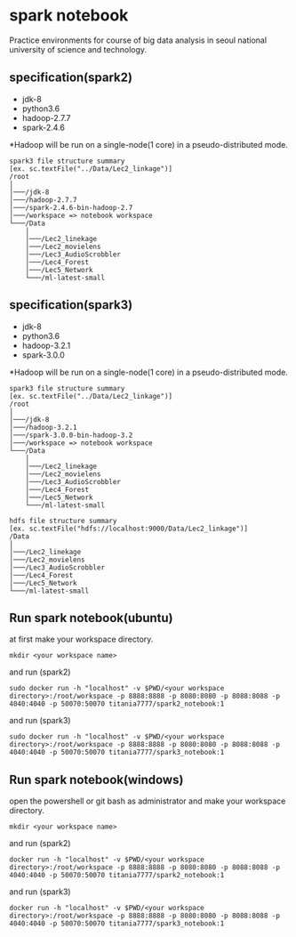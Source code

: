 # spark notebook
Practice environments for course of big data analysis in seoul national university of science and technology.  

## specification(spark2)
* jdk-8
* python3.6
* hadoop-2.7.7
* spark-2.4.6

*Hadoop will be run on a single-node(1 core) in a pseudo-distributed mode.

```
spark3 file structure summary
[ex. sc.textFile("../Data/Lec2_linkage")]
/root
│       
│───/jdk-8
│───/hadoop-2.7.7
│───/spark-2.4.6-bin-hadoop-2.7
│───/workspace => notebook workspace
└───/Data
    │   
    │───/Lec2_linekage
    │───/Lec2_movielens
    │───/Lec3_AudioScrobbler
    │───/Lec4_Forest
    │───/Lec5_Network
    └───/ml-latest-small
```

## specification(spark3)
* jdk-8
* python3.6
* hadoop-3.2.1
* spark-3.0.0

*Hadoop will be run on a single-node(1 core) in a pseudo-distributed mode.

```
spark3 file structure summary
[ex. sc.textFile("../Data/Lec2_linkage")]
/root
│       
│───/jdk-8
│───/hadoop-3.2.1
│───/spark-3.0.0-bin-hadoop-3.2
│───/workspace => notebook workspace
└───/Data
    │   
    │───/Lec2_linekage
    │───/Lec2_movielens
    │───/Lec3_AudioScrobbler
    │───/Lec4_Forest
    │───/Lec5_Network
    └───/ml-latest-small
```

```
hdfs file structure summary
[ex. sc.textFile("hdfs://localhost:9000/Data/Lec2_linkage")]
/Data
│   
│───/Lec2_linekage
│───/Lec2_movielens
│───/Lec3_AudioScrobbler
│───/Lec4_Forest
│───/Lec5_Network
└───/ml-latest-small
```

## Run spark notebook(ubuntu)
at first make your workspace directory.
```
mkdir <your workspace name>
```
and run (spark2)
```
sudo docker run -h "localhost" -v $PWD/<your workspace directory>:/root/workspace -p 8888:8888 -p 8080:8080 -p 8088:8088 -p 4040:4040 -p 50070:50070 titania7777/spark2_notebook:1
```
and run (spark3)
```
sudo docker run -h "localhost" -v $PWD/<your workspace directory>:/root/workspace -p 8888:8888 -p 8080:8080 -p 8088:8088 -p 4040:4040 -p 50070:50070 titania7777/spark3_notebook:1
```

## Run spark notebook(windows)
open the powershell or git bash as administrator and make your workspace directory.
```
mkdir <your workspace name>
```
and run (spark2)
```
docker run -h "localhost" -v $PWD/<your workspace directory>:/root/workspace -p 8888:8888 -p 8080:8080 -p 8088:8088 -p 4040:4040 -p 50070:50070 titania7777/spark2_notebook:1
```
and run (spark3)
```
docker run -h "localhost" -v $PWD/<your workspace directory>:/root/workspace -p 8888:8888 -p 8080:8080 -p 8088:8088 -p 4040:4040 -p 50070:50070 titania7777/spark3_notebook:1
```